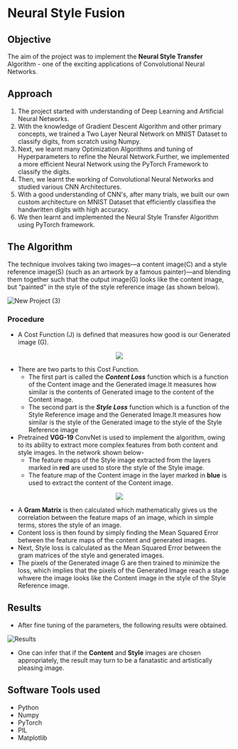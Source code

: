 # Neural Style Fusion

## Objective
The aim of the project was to implement the **Neural Style Transfer** Algorithm - one of the exciting applications of Convolutional Neural Networks.

## Approach
1. The project started with understanding of Deep Learning and Artificial Neural Networks.
2. With the knowledge of Gradient Descent Algorithm and other primary concepts, we trained a Two Layer Neural Network on MNIST Dataset to classify digits, from scratch using Numpy.
3. Next, we learnt many Optimization Algorithms and tuning of Hyperparameters to refine the Neural Network.Further, we implemented a more efficient Neural Network using the PyTorch Framework to classify the digits.
4. Then, we learnt the working of Convolutional Neural Networks and studied various CNN Architectures.
5. With a good understanding of CNN's, after many trials, we built our own custom architecture on MNIST Dataset that efficiently classifiea the handwritten digits with high accuracy.
6. We then learnt and implemented the Neural Style Transfer Algorithm using PyTorch framework.

## The Algorithm
The technique involves taking two images—a content image(C) and a style reference image(S) (such as an artwork by a famous painter)—and blending them together such that the output image(G) looks like the content image, but “painted” in the style of the style reference image (as shown below).


![New Project (3)](https://github.com/tphanir/NeuralStyleFusion/assets/125972587/9110fc55-247a-4dca-b8c5-960ac96f7fc1)




### Procedure
* A Cost Function (J) is defined that measures how good is our Generated image (G).
<p align="center">
<img src="https://github.com/tphanir/NeuralStyleFusion/assets/125972587/0d61916c-8038-40e6-9121-792a1c0344e7" >
</p>

* There are two parts to this Cost Function.
    * The first part is called the <i>**Content Loss**</i> function which is a function of the Content image and the Generated image.It measures how similar is the contents of Generated image to the content of the Content image.
    * The second part is the <i>**Style Loss**</i> function which is a function of the Style Reference image and the Generated Image.It measures how similar is the style of the Generated image to the style of the Style Reference image
* Pretrained **VGG-19** ConvNet is used to implement the algorithm, owing to its ability to extract more complex features from both content and style images.
  In the network shown below-
  * The feature maps of the Style image extracted from the layers marked in **red** are used to store the style of the Style image.
  * The feature map of the Content image in the layer marked in **blue** is used to extract the content of the Content image.
    
  
<p align="center"><img src="https://github.com/tphanir/NeuralStyleFusion/assets/125972587/0b94c4b7-4559-46f5-bf1b-1eb90567836f"></p>

* A **Gram Matrix** is then calculated which mathematically gives us the correlation between the feature maps of an image, which in simple terms, stores the style of an image.
* Content loss is then found by simply finding the Mean Squared Error between the feature maps of the content and generated images.
* Next, Style loss is calculated as the Mean Squared Error between the gram matrices of the style and generated images.
* The pixels of the Generated image G are then trained to minimize the loss, which implies that the pixels of the Generated Image reach a stage whwere the image looks like the Content image in the style of the Style Reference image.

## Results
* After fine tuning of the parameters, the following results were obtained.

![Results](https://github.com/tphanir/NeuralStyleFusion/assets/125972587/6e29adfa-fba3-4525-a9bd-825082db1375)

* One can infer that if the **Content** and **Style** images are chosen appropriately, the result may turn to be a fanatastic and artistically pleasing image.

## Software Tools used
- Python
- Numpy
- PyTorch
- PIL
- Matplotlib






  


